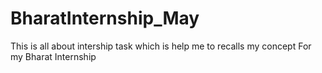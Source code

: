 # BharatInternship_May
This is all about intership task which is help me to recalls my concept For my Bharat Internship
